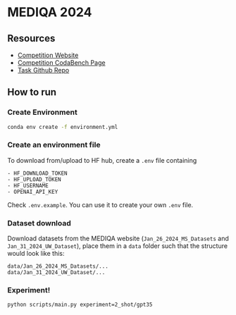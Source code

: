 # MEDIQA 2024


## Resources

- [Competition Website](https://sites.google.com/view/mediqa2024/mediqa-corr)
- [Competition CodaBench Page](https://www.codabench.org/competitions/1900/)
- [Task Github Repo](https://github.com/abachaa/MEDIQA-CORR-2024/tree/main)


## How to run

### Create Environment
```bash
conda env create -f environment.yml
```

### Create an environment file

To download from/upload to HF hub, create a `.env` file containing
```
- HF_DOWNLOAD_TOKEN
- HF_UPLOAD_TOKEN
- HF_USERNAME
- OPENAI_API_KEY
```

Check `.env.example`. You can use it to create your own `.env` file.

### Dataset download

Download datasets from the MEDIQA website (`Jan_26_2024_MS_Datasets` and `Jan_31_2024_UW_Dataset`), place them in a `data` folder such that the structure would look like this:
```
data/Jan_26_2024_MS_Datasets/...
data/Jan_31_2024_UW_Dataset/...
```

### Experiment!

```bash
python scripts/main.py experiment=2_shot/gpt35
```